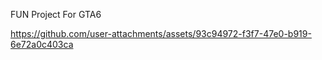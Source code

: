 FUN Project For GTA6 


https://github.com/user-attachments/assets/93c94972-f3f7-47e0-b919-6e72a0c403ca
